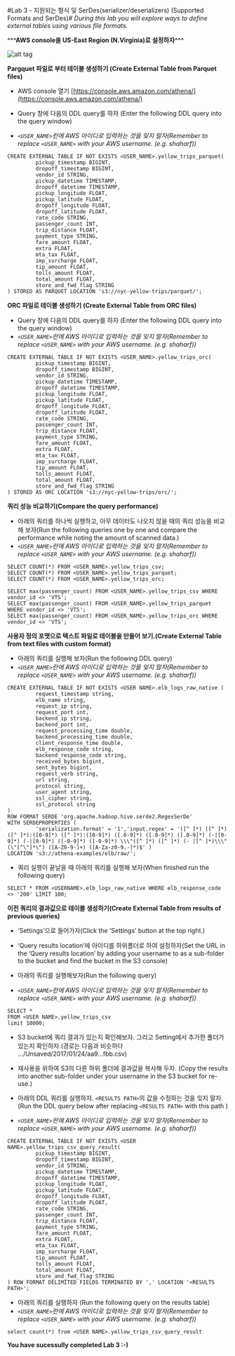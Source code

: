 #Lab 3 - 지원되는 형식 및 SerDes(serializer/deserializers) (Supported Formats and SerDes)#
*During this lab you will explore ways to define external tables using various file formats.*

**^^^AWS console을 US-East Region (N.Virginia)로 설정하자^^^**

![alt tag](https://github.com/doitintl/athena-workshop/blob/master/images/region.png)

**Pargquet 파일로 부터 테이블 생성하기 (Create External Table from Parquet files)**
- AWS console 열기 [https://console.aws.amazon.com/athena/](https://console.aws.amazon.com/athena/)

- Query 창에 다음의 DDL query를 하자 (Enter the following DDL query into the query window)
- *`<USER_NAME>`란에 AWS 아이디로 입력하는 것을 잊지 말자(Remember to replace `<USER_NAME>` with your AWS username. (e.g. shaharf))*
```
CREATE EXTERNAL TABLE IF NOT EXISTS <USER_NAME>.yellow_trips_parquet(
         pickup_timestamp BIGINT,
         dropoff_timestamp BIGINT,
         vendor_id STRING,
         pickup_datetime TIMESTAMP,
         dropoff_datetime TIMESTAMP,
         pickup_longitude FLOAT,
         pickup_latitude FLOAT,
         dropoff_longitude FLOAT,
         dropoff_latitude FLOAT,
         rate_code STRING,
         passenger_count INT,
         trip_distance FLOAT,
         payment_type STRING,
         fare_amount FLOAT,
         extra FLOAT,
         mta_tax FLOAT,
         imp_surcharge FLOAT,
         tip_amount FLOAT,
         tolls_amount FLOAT,
         total_amount FLOAT,
         store_and_fwd_flag STRING
) STORED AS PARQUET LOCATION 's3://nyc-yellow-trips/parquet/';
```

**ORC 파일로 테이블 생성하기 (Create External Table from ORC files)**
- Query 창에 다음의 DDL query를 하자 (Enter the following DDL query into the query window)
- *`<USER_NAME>`란에 AWS 아이디로 입력하는 것을 잊지 말자(Remember to replace `<USER_NAME>` with your AWS username. (e.g. shaharf))*

```
CREATE EXTERNAL TABLE IF NOT EXISTS <USER_NAME>.yellow_trips_orc(
         pickup_timestamp BIGINT,
         dropoff_timestamp BIGINT,
         vendor_id STRING,
         pickup_datetime TIMESTAMP,
         dropoff_datetime TIMESTAMP,
         pickup_longitude FLOAT,
         pickup_latitude FLOAT,
         dropoff_longitude FLOAT,
         dropoff_latitude FLOAT,
         rate_code STRING,
         passenger_count INT,
         trip_distance FLOAT,
         payment_type STRING,
         fare_amount FLOAT,
         extra FLOAT,
         mta_tax FLOAT,
         imp_surcharge FLOAT,
         tip_amount FLOAT,
         tolls_amount FLOAT,
         total_amount FLOAT,
         store_and_fwd_flag STRING
) STORED AS ORC LOCATION 's3://nyc-yellow-trips/orc/';
```

**쿼리 성능 비교하기(Compare the query performance)**
- 아래의 쿼리를 하나씩 실행하고, 아무 데이터도 나오지 않을 때의 쿼리 성능을 비교해 보자(Run the following queries one by one and compare the performance while noting the amount of scanned data.)
- *`<USER_NAME>`란에 AWS 아이디로 입력하는 것을 잊지 말자(Remember to replace `<USER_NAME>` with your AWS username. (e.g. shaharf))*

```
SELECT COUNT(*) FROM <USER_NAME>.yellow_trips_csv;
SELECT COUNT(*) FROM <USER_NAME>.yellow_trips_parquet;
SELECT COUNT(*) FROM <USER_NAME>.yellow_trips_orc;
```

```
SELECT max(passenger_count) FROM <USER_NAME>.yellow_trips_csv WHERE vendor_id <> 'VTS';
SELECT max(passenger_count) FROM <USER_NAME>.yellow_trips_parquet WHERE vendor_id <> 'VTS';
SELECT max(passenger_count) FROM <USER_NAME>.yellow_trips_orc WHERE vendor_id <> 'VTS';
```

**사용자 정의 포맷으로 텍스트 파일로 테이블을 만들어 보기.(Create External Table from text files with custom format)**
- 아래의 쿼리를 실행해 보자(Run the following DDL query)
- *`<USER_NAME>`란에 AWS 아이디로 입력하는 것을 잊지 말자(Remember to replace `<USER_NAME>` with your AWS username. (e.g. shaharf))*

```
CREATE EXTERNAL TABLE IF NOT EXISTS <USER NAME>.elb_logs_raw_native (
         request_timestamp string,
         elb_name string,
         request_ip string,
         request_port int,
         backend_ip string,
         backend_port int,
         request_processing_time double,
         backend_processing_time double,
         client_response_time double,
         elb_response_code string,
         backend_response_code string,
         received_bytes bigint,
         sent_bytes bigint,
         request_verb string,
         url string,
         protocol string,
         user_agent string,
         ssl_cipher string,
         ssl_protocol string 
) 
ROW FORMAT SERDE 'org.apache.hadoop.hive.serde2.RegexSerDe'
WITH SERDEPROPERTIES (
         'serialization.format' = '1','input.regex' = '([^ ]*) ([^ ]*) ([^ ]*):([0-9]*) ([^ ]*):([0-9]*) ([.0-9]*) ([.0-9]*) ([.0-9]*) (-|[0-9]*) (-|[0-9]*) ([-0-9]*) ([-0-9]*) \\\"([^ ]*) ([^ ]*) (- |[^ ]*)\\\" (\"[^\"]*\") ([A-Z0-9-]+) ([A-Za-z0-9.-]*)$' )
LOCATION 's3://athena-examples/elb/raw/';
```

- 쿼리 실행이 끝날을 때 아래의 쿼리를 실행해 보자(When finished run the following query)

```
SELECT * FROM <USERNAME>.elb_logs_raw_native WHERE elb_response_code <> '200' LIMIT 100;
```

**이전 쿼리의 결과값으로 테이블 생성하기(Create External Table from results of previous queries)**
- ‘Settings’으로 들어가자(Click the ‘Settings’ button at the top right.)

- ‘Query results location’에 아이디를 하위폴더로 하여 설정하자(Set the URL in the ‘Query results location’ by adding your username to as a sub-folder to the bucket and find the bucket in the S3 console)
- 아래의 쿼리를 실행해보자(Run the following query)
- *`<USER_NAME>`란에 AWS 아이디로 입력하는 것을 잊지 말자(Remember to replace `<USER_NAME>` with your AWS username. (e.g. shaharf))*

```
SELECT * 
FROM <USER NAME>.yellow_trips_csv 
limit 10000;
```

- S3 bucket에 쿼리 결과가 있는지 확인해보자. 그리고 Setting에서 추가한 폴더가 있는지 확인하자.(경로는 다음과 비슷하다 .../Unsaved/2017/01/24/aa9...fbb.csv)

- 재사용을 위하여 S3의 다른 하위 폴더에 결과값을 복사해 두자. (Copy the results into another sub-folder under your username in the S3 bucket for re-use.)
- 아래의 DDL 쿼리를 실행하자. `<RESULTS PATH>`의 값을 수정하는 것을 잊지 말자.(Run the DDL query below after replacing `<RESULTS PATH>` with this path  )
- *`<USER_NAME>`란에 AWS 아이디로 입력하는 것을 잊지 말자(Remember to replace `<USER_NAME>` with your AWS username. (e.g. shaharf))*
```
CREATE EXTERNAL TABLE IF NOT EXISTS <USER NAME>.yellow_trips_csv_query_result(
         pickup_timestamp BIGINT,
         dropoff_timestamp BIGINT,
         vendor_id STRING,
         pickup_datetime TIMESTAMP,
         dropoff_datetime TIMESTAMP,
         pickup_longitude FLOAT,
         pickup_latitude FLOAT,
         dropoff_longitude FLOAT,
         dropoff_latitude FLOAT,
         rate_code STRING,
         passenger_count INT,
         trip_distance FLOAT,
         payment_type STRING,
         fare_amount FLOAT,
         extra FLOAT,
         mta_tax FLOAT,
         imp_surcharge FLOAT,
         tip_amount FLOAT,
         tolls_amount FLOAT,
         total_amount FLOAT,
         store_and_fwd_flag STRING
) ROW FORMAT DELIMITED FIELDS TERMINATED BY ',' LOCATION '<RESULTS PATH>';
```

- 아래의 쿼리를 실행하자 (Run the following query on the results table)
- *`<USER_NAME>`란에 AWS 아이디로 입력하는 것을 잊지 말자(Remember to replace `<USER_NAME>` with your AWS username. (e.g. shaharf))*
```
select count(*) from <USER NAME>.yellow_trips_csv_query_result
```

**You have sucessully completed Lab 3 :-)**
